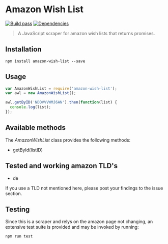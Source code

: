# Amazon Wish List
[![Build pass](https://travis-ci.org/stylesuxx/amazon-wish-list.svg?branch=master)](https://travis-ci.org/stylesuxx/amazon-wish-list?branch=master)  [![Dependencies](https://david-dm.org/stylesuxx/amazon-wish-list.svg)](https://david-dm.org/stylesuxx/amazon-wish-list)

> A JavaScript scraper for amazon wish lists that returns promises.

## Installation
    npm install amazon-wish-list --save

## Usage
``` JavaScript
var AmazonWishList = require('amazon-wish-list');
var awl = new AmazonWishList();

awl.getByID('NDDVVVWMJ6AN').then(function(list) {
  console.log(list);
});
```

## Available methods
The *AmazonWishList* class provides the following methods:

* getById(listID)

## Tested and working amazon TLD's
* de

If you use a TLD not mentioned here, please post your findings to the issue section.

## Testing
Since this is a scraper and relys on the amazon page not changing, an extensive test suite is provided and may be invoked by running:

    npm run test
